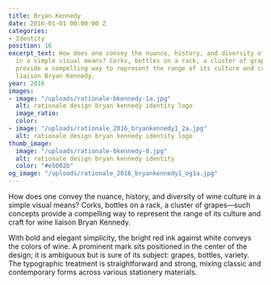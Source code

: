 ```yaml
---
title: Bryan Kennedy
date: 2016-01-01 00:00:00 Z
categories:
- Identity
position: 16
excerpt_text: How does one convey the nuance, history, and diversity of wine culture
  in a simple visual means? Corks, bottles on a rack, a cluster of grapes—such concepts
  provide a compelling way to represent the range of its culture and craft for wine
  liaison Bryan Kennedy.
year: 2016
images:
- image: "/uploads/rationale-bkennedy-1a.jpg"
  alt: rationale design bryan kennedy identity logo
  image_ratio: 
  color: 
- image: "/uploads/rationale_2016_bryankennedy1_2a.jpg"
  alt: rationale design bryan kennedy identity logo
thumb_image:
  image: "/uploads/rationale-bkennedy-0.jpg"
  alt: rationale design bryan kennedy identity
  color: "#e5002b"
og_image: "/uploads/rationale_2016_bryankennedy1_og1a.jpg"
---
```


How does one convey the nuance, history, and diversity of wine culture in a simple visual means? Corks, bottles on a rack, a cluster of grapes—such concepts provide a compelling way to represent the range of its culture and craft for wine liaison Bryan Kennedy.

With bold and elegant simplicity, the bright red ink against white conveys the colors of wine. A prominent mark sits positioned in the center of the design; it is ambiguous but is sure of its subject: grapes, bottles, variety. The typographic treatment is straightforward and strong, mixing classic and contemporary forms across various stationery materials.